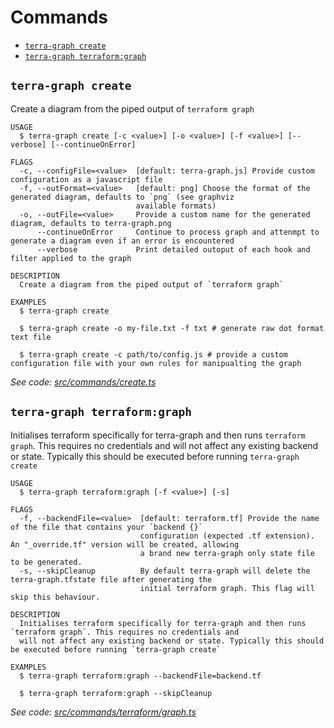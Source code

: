 # Commands
  <!-- commands -->
* [`terra-graph create`](#terra-graph-create)
* [`terra-graph terraform:graph`](#terra-graph-terraformgraph)

## `terra-graph create`

Create a diagram from the piped output of `terraform graph`

```
USAGE
  $ terra-graph create [-c <value>] [-o <value>] [-f <value>] [--verbose] [--continueOnError]

FLAGS
  -c, --configFile=<value>  [default: terra-graph.js] Provide custom configuration as a javascript file
  -f, --outFormat=<value>   [default: png] Choose the format of the generated diagram, defaults to `png` (see graphviz
                            available formats)
  -o, --outFile=<value>     Provide a custom name for the generated diagram, defaults to terra-graph.png
      --continueOnError     Continue to process graph and attenmpt to generate a diagram even if an error is encountered
      --verbose             Print detailed outoput of each hook and filter applied to the graph

DESCRIPTION
  Create a diagram from the piped output of `terraform graph`

EXAMPLES
  $ terra-graph create

  $ terra-graph create -o my-file.txt -f txt # generate raw dot format text file

  $ terra-graph create -c path/to/config.js # provide a custom configuration file with your own rules for manipualting the graph
```

_See code: [src/commands/create.ts](https://github.com/kevbaldwyn/terra-graph/blob/v1.3.1/src/commands/create.ts)_

## `terra-graph terraform:graph`

Initialises terraform specifically for terra-graph and then runs `terraform graph`. This requires no credentials and will not affect any existing backend or state. Typically this should be executed before running `terra-graph create`

```
USAGE
  $ terra-graph terraform:graph [-f <value>] [-s]

FLAGS
  -f, --backendFile=<value>  [default: terraform.tf] Provide the name of the file that contains your `backend {}`
                             configuration (expected .tf extension). An "_override.tf" version will be created, allowing
                             a brand new terra-graph only state file to be generated.
  -s, --skipCleanup          By default terra-graph will delete the terra-graph.tfstate file after generating the
                             initial terraform graph. This flag will skip this behaviour.

DESCRIPTION
  Initialises terraform specifically for terra-graph and then runs `terraform graph`. This requires no credentials and
  will not affect any existing backend or state. Typically this should be executed before running `terra-graph create`

EXAMPLES
  $ terra-graph terraform:graph --backendFile=backend.tf

  $ terra-graph terraform:graph --skipCleanup
```

_See code: [src/commands/terraform/graph.ts](https://github.com/kevbaldwyn/terra-graph/blob/v1.3.1/src/commands/terraform/graph.ts)_
<!-- commandsstop -->
